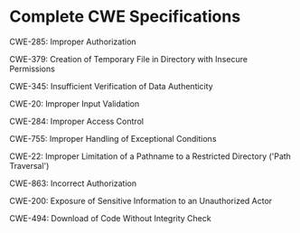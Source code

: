 

# Complete CWE Specifications

CWE-285: Improper Authorization

CWE-379: Creation of Temporary File in Directory with Insecure Permissions

CWE-345: Insufficient Verification of Data Authenticity

CWE-20: Improper Input Validation

CWE-284: Improper Access Control

CWE-755: Improper Handling of Exceptional Conditions

CWE-22: Improper Limitation of a Pathname to a Restricted Directory ('Path Traversal')

CWE-863: Incorrect Authorization

CWE-200: Exposure of Sensitive Information to an Unauthorized Actor

CWE-494: Download of Code Without Integrity Check